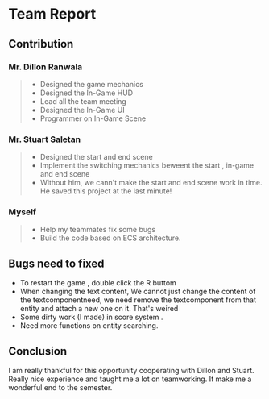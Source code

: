 # Team Report

## Contribution

### Mr. Dillon Ranwala
> - Designed the game mechanics
> - Designed the In-Game HUD
> - Lead all the team meeting 
> - Designed the In-Game UI
> - Programmer on In-Game Scene

### Mr. Stuart Saletan
> - Designed the start and end scene
> - Implement the switching mechanics beweent the start , in-game and end scene
> - Without him, we cann't make the start and end scene work in time. He saved this project at the last minute!

### Myself
> - Help my teammates fix some bugs
> - Build the code based on ECS architecture.

## Bugs need to fixed 
- To restart the game , double click the R buttom
- When changing the text content, We cannot just change the content of the textcomponentneed, we need remove the textcomponent from that entity and attach a new one on it.  That's weired
- Some dirty work (I made) in score system .
- Need more functions on entity searching.

## Conclusion
I am really thankful for this opportunity cooperating with Dillon and Stuart. Really nice experience and taught me a lot on teamworking. It make me a wonderful end to the semester.
